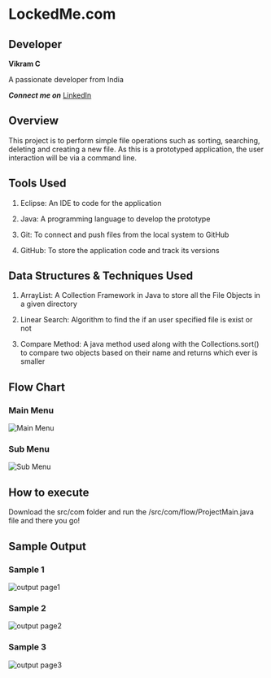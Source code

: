 # LockedMe.com
## Developer 

**Vikram C**

A passionate developer from India

***Connect me on*** [LinkedIn](https://www.linkedin.com/in/vikram-chandrareddy-851393172/)

## Overview
This project is to perform simple file operations such as sorting, searching, deleting and creating a new file. As this is a prototyped application, the user interaction will be via a command line. 

## Tools Used
1. Eclipse: An IDE to code for the application 

2. Java: A programming language to develop the prototype 

3. Git: To connect and push files from the local system to GitHub 

4. GitHub: To store the application code and track its versions 

## Data Structures & Techniques Used
1. ArrayList: A Collection Framework in Java to store all the File Objects in a given directory

2. Linear Search: Algorithm to find the if an user specified file is exist or not

3. Compare Method: A java method used along with the Collections.sort() to compare two objects based on their name and returns which ever is smaller

## Flow Chart

### Main Menu

![Main Menu](https://github.com/mcvrvikram/LockedMe.com/blob/main/src/com/flow.png)

### Sub Menu
![Sub Menu](https://github.com/mcvrvikram/LockedMe.com/blob/main/src/com/FlowSub.png)

## How to execute
Download the src/com folder and run the /src/com/flow/ProjectMain.java file and there you go!

## Sample Output

### Sample 1
![output page1](https://github.com/mcvrvikram/LockedMe.com/blob/main/src/com/page1.JPG)

### Sample 2
![output page2](https://github.com/mcvrvikram/LockedMe.com/blob/main/src/com/page2.JPG)

### Sample 3
![output page3](https://github.com/mcvrvikram/LockedMe.com/blob/main/src/com/page3.JPG)
